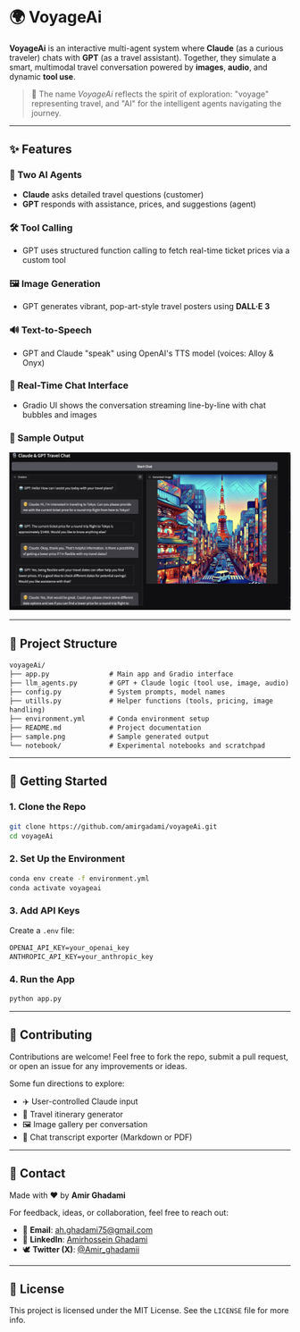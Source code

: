 # 🌍 VoyageAi

**VoyageAi** is an interactive multi-agent system where **Claude** (as a curious traveler) chats with **GPT** (as a travel assistant). Together, they simulate a smart, multimodal travel conversation powered by **images**, **audio**, and dynamic **tool use**.

> 🚽 The name *VoyageAi* reflects the spirit of exploration: "voyage" representing travel, and "AI" for the intelligent agents navigating the journey.

---

## ✨ Features

### 🤖 Two AI Agents
- **Claude** asks detailed travel questions (customer)  
- **GPT** responds with assistance, prices, and suggestions (agent)

### 🛠️ Tool Calling
- GPT uses structured function calling to fetch real-time ticket prices via a custom tool

### 🖼️ Image Generation
- GPT generates vibrant, pop-art-style travel posters using **DALL·E 3**

### 🔊 Text-to-Speech
- GPT and Claude "speak" using OpenAI's TTS model (voices: Alloy & Onyx)

### 💬 Real-Time Chat Interface
- Gradio UI shows the conversation streaming line-by-line with chat bubbles and images

### 📸 Sample Output

![Sample Output](sample.png)

---

## 📂 Project Structure

```
voyageAi/
├── app.py               # Main app and Gradio interface
├── llm_agents.py        # GPT + Claude logic (tool use, image, audio)
├── config.py            # System prompts, model names
├── utills.py            # Helper functions (tools, pricing, image handling)
├── environment.yml      # Conda environment setup
├── README.md            # Project documentation
├── sample.png           # Sample generated output
└── notebook/            # Experimental notebooks and scratchpad
```

---

## 🚀 Getting Started

### 1. Clone the Repo
```bash
git clone https://github.com/amirgadami/voyageAi.git
cd voyageAi
```

### 2. Set Up the Environment
```bash
conda env create -f environment.yml
conda activate voyageai
```

### 3. Add API Keys
Create a `.env` file:
```
OPENAI_API_KEY=your_openai_key
ANTHROPIC_API_KEY=your_anthropic_key
```

### 4. Run the App
```bash
python app.py
```

---

## 🤝 Contributing

Contributions are welcome! Feel free to fork the repo, submit a pull request, or open an issue for any improvements or ideas.

Some fun directions to explore:
- ✈️ User-controlled Claude input
- 🛫 Travel itinerary generator
- 🖼️ Image gallery per conversation
- 📁 Chat transcript exporter (Markdown or PDF)

---

## 📢 Contact

Made with ❤️ by **Amir Ghadami**

For feedback, ideas, or collaboration, feel free to reach out:

- 📧 **Email**: ah.ghadami75@gmail.com  
- 🔗 **LinkedIn**: [Amirhossein Ghadami](https://www.linkedin.com/in/amirhosseinghadami/)  
- 🕊️ **Twitter (X)**: [@Amir_ghadamii](https://x.com/Amir_ghadamii)

---

## 🧪 License

This project is licensed under the MIT License. See the `LICENSE` file for more info.